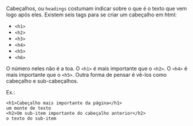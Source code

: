Cabeçalhos, ou `headings` costumam indicar sobre o que é o texto que vem logo após
eles. Existem seis tags para se criar um cabeçalho em html:

- `<h1>`
- `<h2>`
- `<h3>`
- `<h4>`
- `<h5>`
- `<h6>`

O número neles não é a toa. O `<h1>` é mais importante que o `<h2>`. O `<h4>` é mais 
importante que o `<h5>`. Outra forma de pensar é vê-los como cabeçalho e sub-cabeçalhos.

Ex.:

    <h1>Cabeçalho mais importante da página</h1>
    um monte de texto
    <h2>Um sub-item importante do cabeçalho anterior</h2>
    o texto do sub-item
